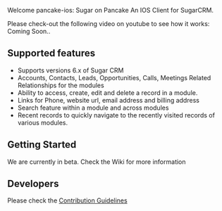 Welcome
pancake-ios: Sugar on Pancake
An IOS Client for SugarCRM.

Please check-out the following video on youtube to see how it works: Coming Soon..

Supported features
------------------
- Supports versions 6.x of Sugar CRM 
- Accounts, Contacts, Leads, Opportunities, Calls, Meetings Related Relationships for the modules 
- Ability to access, create, edit and delete a record in a module. 
- Links for Phone, website url, email address and billing address 
- Search feature within a module and across modules 
- Recent records to quickly navigate to the recently visited records of various modules.

Getting Started
---------------
We are currently in beta. Check the Wiki for more information

Developers
----------

Please check the [Contribution Guidelines](https://github.com/Imaginea/pancake-ios/wiki/Contribution-Guidelines)

